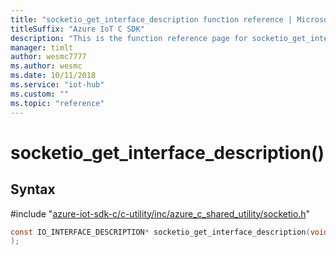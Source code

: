 ```yaml
---                             
title: "socketio_get_interface_description function reference | Microsoft Docs" 
titleSuffix: "Azure IoT C SDK"            
description: "This is the function reference page for socketio_get_interface_description() in the Azure IoT C SDK. This SDK is used with Azure IoT Hub and Azure IoT Hub Device Provisioning Service"            
manager: timlt                 
author: wesmc7777              
ms.author: wesmc               
ms.date: 10/11/2018                    
ms.service: "iot-hub"             
ms.custom: ""                
ms.topic: "reference"        
---                            
```


# socketio_get_interface_description()

## Syntax

\#include "[azure-iot-sdk-c/c-utility/inc/azure_c_shared_utility/socketio.h](../socketio-h.md)"  
```C
const IO_INTERFACE_DESCRIPTION* socketio_get_interface_description(void
);
```

